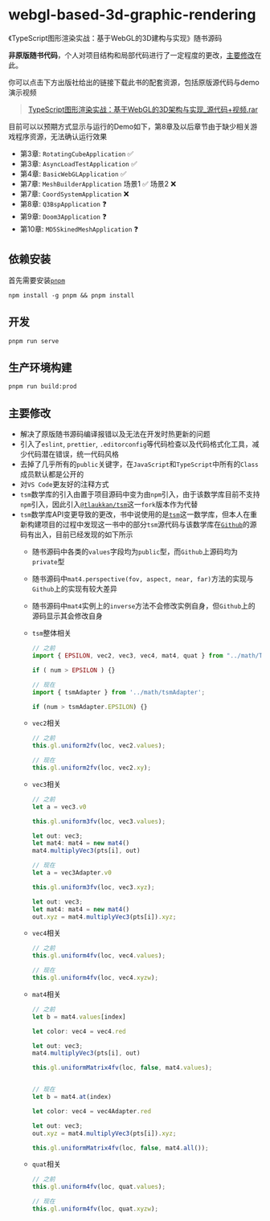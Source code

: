 # webgl-based-3d-graphic-rendering

《TypeScript图形渲染实战：基于WebGL的3D建构与实现》随书源码

**非原版随书代码**，个人对项目结构和局部代码进行了一定程度的更改，[主要修改](#主要修改)在此。

你可以点击下方出版社给出的链接下载此书的配套资源，包括原版源代码与demo演示视频
>[TypeScript图形渲染实战：基于WebGL的3D架构与实现_源代码+视频.rar](http://www.hzcourse.com/oep/image/ueditor/jsp/upload/file/20191209/64266-TypeScript图形渲染实战：基于WebGL的3D架构与实现_源代码+视频.rar
)

目前可以以预期方式显示与运行的Demo如下，第8章及以后章节由于缺少相关游戏程序资源，无法确认运行效果

- 第3章: `RotatingCubeApplication` ✅
- 第3章: `AsyncLoadTestApplication` ✅
- 第4章: `BasicWebGLApplication` ✅
- 第7章: `MeshBuilderApplication` 场景1 ✅ 场景2 ❌
- 第7章: `CoordSystemApplication` ❌
- 第8章: `Q3BspApplication` ❓
- 第9章: `Doom3Application` ❓
- 第10章: `MD5SkinedMeshApplication` ❓

## 依赖安装

首先需要安装[`pnpm`](https://pnpm.io/)

```shell
npm install -g pnpm && pnpm install
```

## 开发

```shell
pnpm run serve
```

## 生产环境构建

```shell
pnpm run build:prod
```

## 主要修改

- 解决了原版随书源码编译报错以及无法在开发时热更新的问题
- 引入了`eslint`, `prettier`, `.editorconfig`等代码检查以及代码格式化工具，减少代码潜在错误，统一代码风格
- 去掉了几乎所有的`public`关键字，在`JavaScript`和`TypeScript`中所有的`Class`成员默认都是公开的
- 对`VS Code`更友好的注释方式
- `tsm`数学库的引入由置于项目源码中变为由`npm`引入，由于该数学库目前不支持`npm`引入，因此引入[`@tlaukkan/tsm`](https://github.com/tlaukkan/tsm)这一`fork`版本作为代替
- `tsm`数学库API变更导致的更改，书中说使用的是[`tsm`](https://github.com/matthiasferch/tsm)这一数学库，但本人在重新构建项目的过程中发现这一书中的部分`tsm`源代码与该数学库在[`Github`](https://github.com/tlaukkan/tsm)的源码有出入，目前已经发现的如下所示
  - 随书源码中各类的`values`字段均为`public`型，而`Github`上源码均为`private`型
  - 随书源码中`mat4.perspective(fov, aspect, near, far)`方法的实现与`Github`上的实现有较大差异
  - 随书源码中`mat4`实例上的`inverse`方法不会修改实例自身，但`Github`上的源码显示其会修改自身
  - `tsm`整体相关

    ```typescript
    // 之前
    import { EPSILON, vec2, vec3, vec4, mat4, quat } from "../math/TSM";

    if ( num > EPSILON ) {}

    // 现在
    import { tsmAdapter } from '../math/tsmAdapter';

    if (num > tsmAdapter.EPSILON) {}
    ```

  - `vec2`相关

    ```typescript
    // 之前
    this.gl.uniform2fv(loc, vec2.values);

    // 现在
    this.gl.uniform2fv(loc, vec2.xy);
    ```

  - `vec3`相关

    ```typescript
    // 之前
    let a = vec3.v0

    this.gl.uniform3fv(loc, vec3.values);

    let out: vec3;
    let mat4: mat4 = new mat4()
    mat4.multiplyVec3(pts[i], out)

    // 现在
    let a = vec3Adapter.v0

    this.gl.uniform3fv(loc, vec3.xyz);

    let out: vec3;
    let mat4: mat4 = new mat4()
    out.xyz = mat4.multiplyVec3(pts[i]).xyz;
    ```

  - `vec4`相关

    ```typescript
    // 之前
    this.gl.uniform4fv(loc, vec4.values);

    // 现在
    this.gl.uniform4fv(loc, vec4.xyzw);
    ```

  - `mat4`相关

    ```typescript
    // 之前
    let b = mat4.values[index]

    let color: vec4 = vec4.red

    let out: vec3;
    mat4.multiplyVec3(pts[i], out)

    this.gl.uniformMatrix4fv(loc, false, mat4.values);


    // 现在
    let b = mat4.at(index)

    let color: vec4 = vec4Adapter.red

    let out: vec3;
    out.xyz = mat4.multiplyVec3(pts[i]).xyz;

    this.gl.uniformMatrix4fv(loc, false, mat4.all());

    ```

  - `quat`相关

    ```typescript
    // 之前
    this.gl.uniform4fv(loc, quat.values);

    // 现在
    this.gl.uniform4fv(loc, quat.xyzw);
    ```
